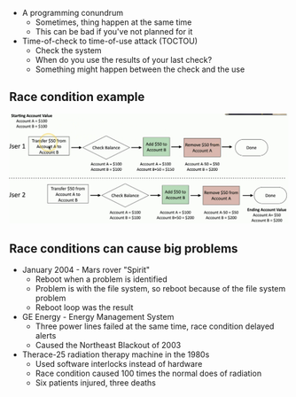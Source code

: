 - A programming conundrum
	- Sometimes, thing happen at the same time
	- This can be bad if you've not planned for it
- Time-of-check to time-of-use attack (TOCTOU)
	- Check the system
	- When do you use the results of your last check?
	- Something might happen between the check and the use

## Race condition example
![](Images/Pasted%20image%2020231202165529.png)

## Race conditions can cause big problems
- January 2004 - Mars rover "Spirit"
	- Reboot when a problem is identified
	- Problem is with the file system, so reboot because of the file system problem
	- Reboot loop was the result
- GE Energy - Energy Management System
	- Three power lines failed at the same time, race condition delayed alerts
	- Caused the Northeast Blackout of 2003
- Therace-25 radiation therapy machine in the 1980s
	- Used software interlocks instead of hardware
	- Race condition caused 100 times the normal does of radiation
	- Six patients injured, three deaths

